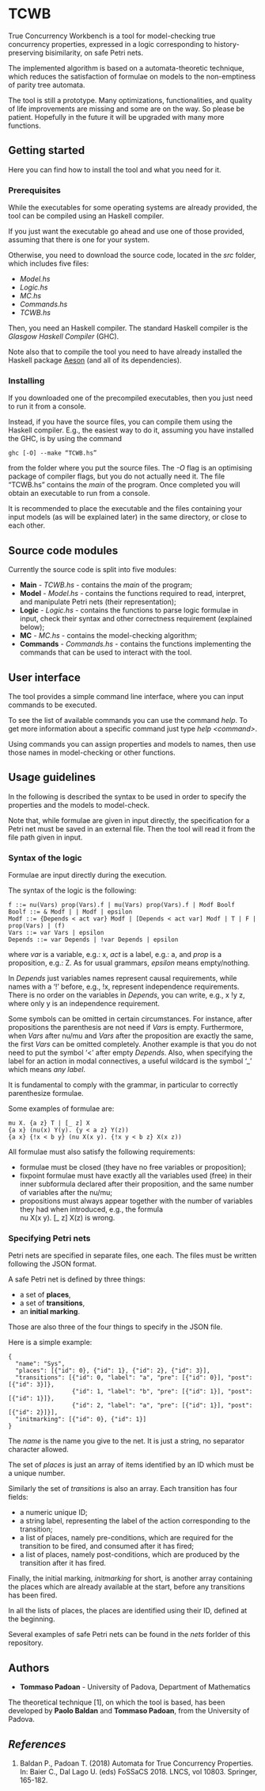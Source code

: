 # TCWB

True Concurrency Workbench is a tool for model-checking true concurrency properties, expressed in a logic corresponding to history-preserving bisimilarity, on safe Petri nets.

The implemented algorithm is based on a automata-theoretic technique, which reduces the satisfaction of formulae on models to the non-emptiness of parity tree automata. 

The tool is still a prototype. Many optimizations, functionalities, and quality of life improvements are missing and some are on the way. So please be patient. Hopefully in the future it will be upgraded with many more functions.

## Getting started

Here you can find how to install the tool and what you need for it.

### Prerequisites

While the executables for some operating systems are already provided, the tool can be compiled using an Haskell compiler.

If you just want the executable go ahead and use one of those provided, assuming that there is one for your system.

Otherwise, you need to download the source code, located in the *src* folder, which includes five files:
* *Model.hs*
* *Logic.hs*
* *MC.hs*
* *Commands.hs*
* *TCWB.hs*

Then, you need an Haskell compiler. The standard Haskell compiler is the *Glasgow Haskell Compiler* (GHC).

Note also that to compile the tool you need to have already installed the Haskell package [Aeson](https://hackage.haskell.org/package/aeson) (and all of its dependencies).

### Installing

If you downloaded one of the precompiled executables, then you just need to run it from a console.

Instead, if you have the source files, you can compile them using the Haskell compiler. E.g., the easiest way to do it, assuming you have installed the GHC, is by using the command
```
ghc [-O] --make “TCWB.hs”
```
from the folder where you put the source files. The *-O* flag is an optimising package of compiler flags, but you do not actually need it. The file “TCWB.hs” contains the *main* of the program. Once completed you will obtain an executable to run from a console.

It is recommended to place the executable and the files containing your input models (as will be explained later) in the same directory, or close to each other.

## Source code modules

Currently the source code is split into five modules:
* **Main** - *TCWB.hs* - contains the *main* of the program;
* **Model** - *Model.hs* - contains the functions required to read, interpret, and manipulate Petri nets (their representation);
* **Logic** - *Logic.hs* - contains the functions to parse logic formulae in input, check their syntax and other correctness requirement (explained below);
* **MC** - *MC.hs* - contains the model-checking algorithm;
* **Commands** - *Commands.hs* - contains the functions implementing the commands that can be used to interact with the tool.

## User interface

The tool provides a simple command line interface, where you can input commands to be executed.

To see the list of available commands you can use the command *help*. To get more information about a specific command just type *help \<command\>*.

Using commands you can assign properties and models to names, then use those names in model-checking or other functions.

## Usage guidelines

In the following is described the syntax to be used in order to specify the properties and the models to model-check.

Note that, while formulae are given in input directly, the specification for a Petri net must be saved in an external file. Then the tool will read it from the file path given in input.

### Syntax of the logic

Formulae are input directly during the execution.

The syntax of the logic is the following:
```
f ::= nu(Vars) prop(Vars).f | mu(Vars) prop(Vars).f | Modf Boolf
Boolf ::= & Modf | | Modf | epsilon
Modf ::= {Depends < act var} Modf | [Depends < act var] Modf | T | F | prop(Vars) | (f)
Vars ::= var Vars | epsilon
Depends ::= var Depends | !var Depends | epsilon
```
where *var* is a variable, e.g.: x, *act* is a label, e.g.: a, and *prop* is a proposition, e.g.: Z. As for usual grammars, *epsilon* means empty/nothing.

In *Depends* just variables names represent causal requirements, while names with a ‘!’ before, e.g., !x, represent independence requirements. There is no order on the variables in *Depends*, you can write, e.g., x !y z, where only y is an independence requirement.

Some symbols can be omitted in certain circumstances. For instance, after propositions the parenthesis are not need if *Vars* is empty. Furthermore, when *Vars* after nu/mu and *Vars* after the proposition are exactly the same, the first *Vars* can be omitted completely. Another example is that you do not need to put the symbol ‘<’ after empty *Depends*. Also, when specifying the label for an action in modal connectives, a useful wildcard is the symbol ‘_’ which means *any label*.

It is fundamental to comply with the grammar, in particular to correctly parenthesize formulae.

Some examples of formulae are:
```
mu X. {a z} T | [_ z] X
{a x} (nu(x) Y(y). {y < a z} Y(z))
{a x} {!x < b y} (nu X(x y). {!x y < b z} X(x z))
```

All formulae must also satisfy the following requirements:
* formulae must be closed (they have no free variables or proposition);
* fixpoint formulae must have exactly all the variables used (free) in their inner subformula declared after their proposition, and the same number of variables after the nu/mu;
* propositions must always appear together with the number of variables they had when introduced, e.g., the formula<br/>nu X(x y). \[_ z\] X(z) is wrong.

### Specifying Petri nets

Petri nets are specified in separate files, one each. The files must be written following the JSON format.

A safe Petri net is defined by three things:
* a set of **places**,
* a set of **transitions**,
* an **initial marking**.

Those are also three of the four things to specify in the JSON file.

Here is a simple example:
```
{
  "name": "Sys",
  "places": [{"id": 0}, {"id": 1}, {"id": 2}, {"id": 3}],
  "transitions": [{"id": 0, "label": "a", "pre": [{"id": 0}], "post": [{"id": 3}]},
                  {"id": 1, "label": "b", "pre": [{"id": 1}], "post": [{"id": 1}]},
                  {"id": 2, "label": "a", "pre": [{"id": 1}], "post": [{"id": 2}]}],
  "initmarking": [{"id": 0}, {"id": 1}]
}
```

The *name* is the name you give to the net. It is just a string, no separator character allowed.

The set of *places* is just an array of items identified by an ID which must be a unique number.

Similarly the set of *transitions* is also an array. Each transition has four fields:
* a numeric unique ID;
* a string label, representing the label of the action corresponding to the transition;
* a list of places, namely pre-conditions, which are required for the transition to be fired, and consumed after it has fired;
* a list of places, namely post-conditions, which are produced by the transition after it has fired.

Finally, the initial marking, *initmarking* for short, is another array containing the places which are already available at the start, before any transitions has been fired. 

In all the lists of places, the places are identified using their ID, defined at the beginning.

Several examples of safe Petri nets can be found in the *nets* forlder of this repository.

## Authors

* **Tommaso Padoan** - University of Padova, Department of Mathematics

The theoretical technique [1], on which the tool is based, has been developed by **Paolo Baldan** and **Tommaso Padoan**, from the University of Padova.

## *References*

1. Baldan P., Padoan T. (2018) Automata for True Concurrency Properties. In: Baier C., Dal Lago U. (eds) FoSSaCS 2018. LNCS, vol 10803. Springer, 165-182.
